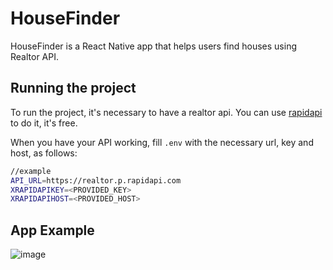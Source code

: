 # HouseFinder

HouseFinder is a React Native app that helps users find houses using Realtor API.

## Running the project

To run the project, it's necessary to have a realtor api. You can use [rapidapi](https://rapidapi.com/) to do it, it's free.

When you have your API working, fill `.env` with the necessary url, key and host, as follows:

```bash
//example
API_URL=https://realtor.p.rapidapi.com
XRAPIDAPIKEY=<PROVIDED_KEY>
XRAPIDAPIHOST=<PROVIDED_HOST>
```

## App Example

![image](docs/house-finder-demo.gif)